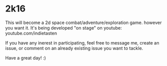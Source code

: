 # 2k16

This will become a 2d space combat/adventure/exploration game. however you want it. It's being developed "on stage" on youtube: youtube.com/indietasten

If you have any inerest in participating, feel free to message me, create an issue, or comment on an already existing issue you want to tackle.

Have a great day! :)
